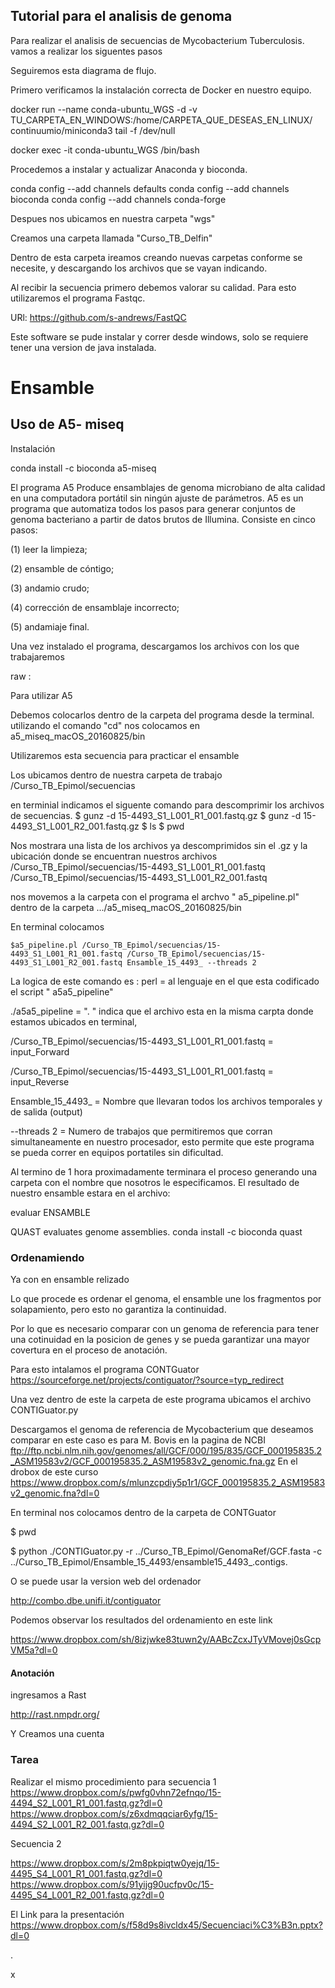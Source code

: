 ## Tutorial para el analisis de genoma

Para realizar el analisis de secuencias de Mycobacterium Tuberculosis. vamos a realizar los siguentes pasos

Seguiremos esta diagrama de flujo.



Primero  verificamos la instalación correcta de Docker en nuestro equipo.

docker run --name conda-ubuntu_WGS -d  -v TU_CARPETA_EN_WINDOWS:/home/CARPETA_QUE_DESEAS_EN_LINUX/  continuumio/miniconda3  tail -f /dev/null 


docker exec -it conda-ubuntu_WGS   /bin/bash


Procedemos a instalar y actualizar Anaconda y bioconda.

conda config --add channels defaults
conda config --add channels bioconda
conda config --add channels conda-forge

Despues nos ubicamos en nuestra carpeta "wgs"  

Creamos una carpeta llamada "Curso_TB_Delfin"

Dentro de esta carpeta ireamos creando nuevas carpetas conforme se necesite, y descargando los archivos que se vayan indicando.


Al recibir la secuencia primero debemos valorar su calidad. Para esto utilizaremos el programa Fastqc.

URl:  https://github.com/s-andrews/FastQC

Este software se pude instalar  y correr desde windows, solo se requiere tener una version de java instalada.


# Ensamble

## Uso de A5- miseq

Instalación
 
 conda install -c bioconda a5-miseq

El programa A5 Produce ensamblajes de genoma microbiano de alta calidad en una computadora portátil sin ningún ajuste de parámetros.
A5 es un programa que automatiza todos los pasos para generar conjuntos de genoma bacteriano a partir de datos brutos de Illumina.
Consiste en cinco pasos:

(1) leer la limpieza;

(2) ensamble de cóntigo;

(3) andamio crudo;

(4) corrección de ensamblaje incorrecto;

(5) andamiaje final.

Una vez instalado el programa,  descargamos los archivos con los que  trabajaremos

raw : 

Para utilizar A5

Debemos colocarlos dentro de la carpeta del programa desde la terminal.
utilizando el comando "cd" nos colocamos en a5_miseq_macOS_20160825/bin

Utilizaremos esta secuencia para practicar el ensamble


Los ubicamos dentro de nuestra carpeta de trabajo /Curso_TB_Epimol/secuencias

en terminial  indicamos el siguente comando para descomprimir los archivos de secuencias.
  $ gunz -d 15-4493_S1_L001_R1_001.fastq.gz
  $ gunz -d  15-4493_S1_L001_R2_001.fastq.gz
  $ ls
  $ pwd

Nos mostrara una lista de los archivos ya descomprimidos sin el .gz
y la ubicación donde se encuentran nuestros archivos
/Curso_TB_Epimol/secuencias/15-4493_S1_L001_R1_001.fastq
/Curso_TB_Epimol/secuencias/15-4493_S1_L001_R2_001.fastq

nos movemos a la carpeta con el programa el archvo " a5_pipeline.pl" dentro de la carpeta .../a5_miseq_macOS_20160825/bin

En terminal colocamos

    $a5_pipeline.pl /Curso_TB_Epimol/secuencias/15-4493_S1_L001_R1_001.fastq /Curso_TB_Epimol/secuencias/15-4493_S1_L001_R2_001.fastq Ensamble_15_4493_ --threads 2

La logica de este comando es :
   perl = al lenguaje en el que esta codificado el script  " a5a5_pipeline"

  ./a5a5_pipeline =  ". " indica que el archivo esta en la misma carpta donde estamos ubicados en terminal,

  /Curso_TB_Epimol/secuencias/15-4493_S1_L001_R1_001.fastq = input_Forward

  /Curso_TB_Epimol/secuencias/15-4493_S1_L001_R1_001.fastq = input_Reverse

  Ensamble_15_4493_ = Nombre que llevaran todos los archivos temporales y de salida  (output)


  --threads 2  = Numero de trabajos que permitiremos que corran simultaneamente en nuestro procesador, esto permite que este programa se pueda correr en equipos portatiles sin dificultad.

Al termino de 1 hora proximadamente terminara el proceso generando una carpeta con el nombre que nosotros le especificamos.
El resultado de nuestro ensamble estara en el archivo:





evaluar ENSAMBLE

QUAST evaluates genome assemblies.
conda install -c bioconda quast


### Ordenamiendo

Ya con en ensamble relizado

Lo que procede es ordenar el genoma, el ensamble une los fragmentos por solapamiento, pero esto no garantiza la continuidad.

Por lo que es necesario comparar con un genoma de referencia para tener una cotinuidad en la posicion de genes y se pueda garantizar una mayor covertura en el proceso de anotación.

Para esto intalamos el programa CONTGuator
https://sourceforge.net/projects/contiguator/?source=typ_redirect

Una vez dentro de este la carpeta de este programa ubicamos el archivo CONTIGuator.py

Descargamos el genoma de referencia de Mycobacterium que deseamos comparar en este caso es para M. Bovis
  en la pagina de NCBI ftp://ftp.ncbi.nlm.nih.gov/genomes/all/GCF/000/195/835/GCF_000195835.2_ASM19583v2/GCF_000195835.2_ASM19583v2_genomic.fna.gz
  En el drobox de este curso https://www.dropbox.com/s/mlunzcpdiy5p1r1/GCF_000195835.2_ASM19583v2_genomic.fna?dl=0

  En terminal nos colocamos dentro de la carpeta de CONTGuator


  $ pwd



  $ python ./CONTIGuator.py -r ../Curso_TB_Epimol/GenomaRef/GCF.fasta -c  ../Curso_TB_Epimol/Ensamble_15_4493/ensamble15_4493_.contigs.

  O se puede usar la version web del ordenador

  http://combo.dbe.unifi.it/contiguator


  Podemos observar los resultados del ordenamiento en este link

  https://www.dropbox.com/sh/8izjwke83tuwn2y/AABcZcxJTyVMovej0sGcpVM5a?dl=0


  #### Anotación

  ingresamos a Rast

  http://rast.nmpdr.org/

  Y Creamos una cuenta








  ### Tarea

  Realizar el mismo procedimiento  para
secuencia  1
 https://www.dropbox.com/s/pwfg0vhn72efnqo/15-4494_S2_L001_R1_001.fastq.gz?dl=0
 https://www.dropbox.com/s/z6xdmqqciar6yfg/15-4494_S2_L001_R2_001.fastq.gz?dl=0

Secuencia 2

https://www.dropbox.com/s/2m8pkpiqtw0yejq/15-4495_S4_L001_R1_001.fastq.gz?dl=0
https://www.dropbox.com/s/91yijg90ucfpv0c/15-4495_S4_L001_R2_001.fastq.gz?dl=0



El Link para la presentación https://www.dropbox.com/s/f58d9s8ivcldx45/Secuenciaci%C3%B3n.pptx?dl=0







.




x
